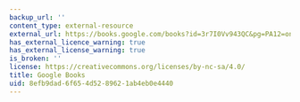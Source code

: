 ```yaml
---
backup_url: ''
content_type: external-resource
external_url: https://books.google.com/books?id=3r7I0Vv943QC&pg=PA12=onepage#v=onepage&q&f=false
has_external_licence_warning: true
has_external_license_warning: true
is_broken: ''
license: https://creativecommons.org/licenses/by-nc-sa/4.0/
title: Google Books
uid: 8efb9dad-6f65-4d52-8962-1ab4eb0e4440
---
```

